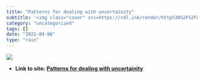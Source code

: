 ```yaml
---
title: "Patterns for dealing with uncertainity"
subtitle: '<img class="cover" src=https://rdl.ink/render/http%3A%2F%2Fus5.campaign-archive2.com%2F%3Fe%3D426431...'
category: "uncategorized"
tags: []
date: "2021-04-06"
type: "rain"
---
```

<img class="cover" src=https://rdl.ink/render/http%3A%2F%2Fus5.campaign-archive2.com%2F%3Fe%3D4264313527%26id%3D44d24f489f%26u%3D1bb42b52984bfa86e2ce35215>


* **Link to site:** **[Patterns for dealing with uncertainity](http://us5.campaign-archive2.com/?e=4264313527&id=44d24f489f&u=1bb42b52984bfa86e2ce35215)**